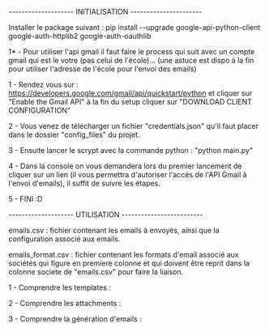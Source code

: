 -------------------- INITIALISATION ----------------------

Installer le package suivant :
pip install --upgrade google-api-python-client google-auth-httplib2 google-auth-oauthlib

1* - Pour utiliser l'api gmail il faut faire le process qui suit avec un compte gmail qui est le votre (pas celui de l'école)... (une astuce est dispo à la fin pour utiliser l'adresse de l'école pour l'envoi des emails)

1 - Rendez vous sur : https://developers.google.com/gmail/api/quickstart/python et cliquer sur "Enable the Gmail API" à la fin du setup cliquer sur "DOWNLOAD CLIENT CONFIGURATION"

2 - Vous venez de télécharger un fichier "credentials.json" qu'il faut placer dans le dossier "config_files" du projet.

3 - Ensuite lancer le scrypt avec la commande python : "python main.py"

4 - Dans la console on vous demandera lors du premier lancement de cliquer sur un lien (il vous permettra d'autoriser l'accés de l'API Gmail à l'envoi d'emails), il suffit de suivre les étapes.

5 - FINI :D

-------------------- UTILISATION -------------------------

emails.csv : fichier contenant les emails à envoyés, ainsi que la configuration associé aux emails.

emails_format.csv : fichier contenant les formats d'email associé aux sociétés qui figure en premiere colonne et qui doivent être reprit dans la colonne societe de "emails.csv" pour faire la liaison.

1 - Comprendre les templates :

2 - Comprendre les attachments :

3 - Comprendre la génération d'emails :




